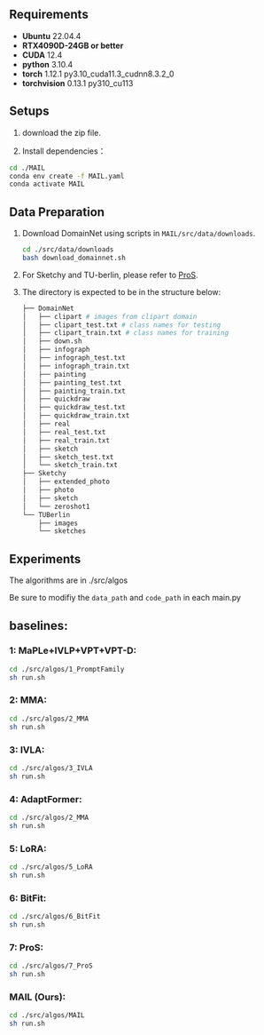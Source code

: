 ## Requirements

- **Ubuntu**  22.04.4
- **RTX4090D-24GB or better**
- **CUDA** 12.4
- **python** 3.10.4
- **torch** 1.12.1 py3.10_cuda11.3_cudnn8.3.2_0
- **torchvision** 0.13.1 py310_cu113

## Setups

1. download the zip file.

2. Install dependencies：

```bash
cd ./MAIL
conda env create -f MAIL.yaml
conda activate MAIL
```

## Data Preparation

1. Download DomainNet using scripts in `MAIL/src/data/downloads`.

   ``` bash
   cd ./src/data/downloads
   bash download_domainnet.sh
   ```
2. For Sketchy and TU-berlin, please refer to  [ProS](https://github.com/kaipengfang/ProS).

3. The directory is expected to be in the structure below:

   ```python
   ├── DomainNet
   │   ├── clipart # images from clipart domain
   │   ├── clipart_test.txt # class names for testing
   │   ├── clipart_train.txt # class names for training
   │   ├── down.sh
   │   ├── infograph
   │   ├── infograph_test.txt
   │   ├── infograph_train.txt
   │   ├── painting
   │   ├── painting_test.txt
   │   ├── painting_train.txt
   │   ├── quickdraw
   │   ├── quickdraw_test.txt
   │   ├── quickdraw_train.txt
   │   ├── real
   │   ├── real_test.txt
   │   ├── real_train.txt
   │   ├── sketch
   │   ├── sketch_test.txt
   │   └── sketch_train.txt
   ├── Sketchy
   │   ├── extended_photo
   │   ├── photo
   │   ├── sketch
   │   └── zeroshot1
   └── TUBerlin
       ├── images
       └── sketches
   ```

## Experiments
The algorithms are in ./src/algos

Be sure to modifiy the `data_path` and `code_path` in each main.py
## baselines:

### 1: MaPLe+IVLP+VPT+VPT-D:

```bash
cd ./src/algos/1_PromptFamily
sh run.sh
```

### 2: MMA:

```bash
cd ./src/algos/2_MMA
sh run.sh
```
### 3: IVLA:

```bash
cd ./src/algos/3_IVLA
sh run.sh
```

### 4: AdaptFormer:

```bash
cd ./src/algos/2_MMA
sh run.sh
```

### 5: LoRA:

```bash
cd ./src/algos/5_LoRA
sh run.sh
```

### 6: BitFit:

```bash
cd ./src/algos/6_BitFit
sh run.sh
```

### 7: ProS:

```bash
cd ./src/algos/7_ProS
sh run.sh
```


### MAIL (Ours):

```bash
cd ./src/algos/MAIL
sh run.sh
```



